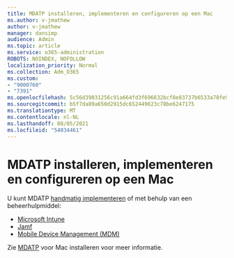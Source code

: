 ```yaml
---
title: MDATP installeren, implementeren en configureren op een Mac
ms.author: v-jmathew
author: v-jmathew
manager: dansimp
audience: Admin
ms.topic: article
ms.service: o365-administration
ROBOTS: NOINDEX, NOFOLLOW
localization_priority: Normal
ms.collection: Adm_O365
ms.custom:
- "9000760"
- "7391"
ms.openlocfilehash: 5c56d39031256c91a664fd3f696632bcf8e83737b6533a78fe9960ec677509c8
ms.sourcegitcommit: b5f7da89a650d2915dc652449623c78be6247175
ms.translationtype: MT
ms.contentlocale: nl-NL
ms.lasthandoff: 08/05/2021
ms.locfileid: "54034461"
---
```

# <a name="install-deploy-and-configure-mdatp-on-a-mac"></a>MDATP installeren, implementeren en configureren op een Mac

U kunt MDATP [handmatig implementeren](https://docs.microsoft.com/windows/security/threat-protection/microsoft-defender-atp/mac-install-manually) of met behulp van een beheerhulpmiddel:

- [Microsoft Intune](https://go.microsoft.com/fwlink/?linkid=2144548)
- [Jamf](https://docs.microsoft.com/windows/security/threat-protection/microsoft-defender-atp/mac-install-with-jamf)
- [Mobile Device Management (MDM)](https://docs.microsoft.com/windows/security/threat-protection/microsoft-defender-atp/mac-install-with-other-mdm)

Zie [MDATP](https://go.microsoft.com/fwlink/?linkid=2144672) voor Mac installeren voor meer informatie.
